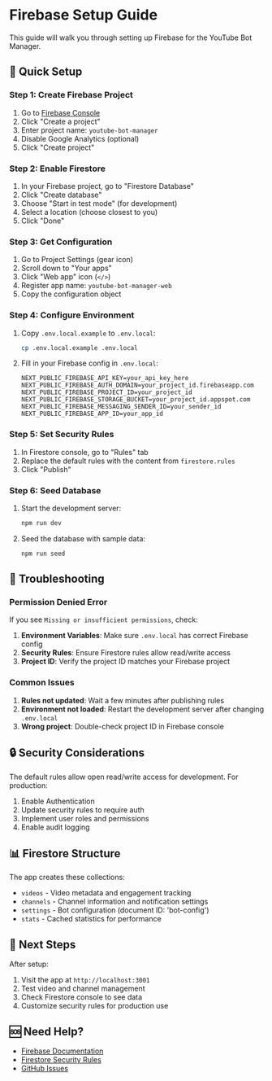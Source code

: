 # Firebase Setup Guide

This guide will walk you through setting up Firebase for the YouTube Bot Manager.

## 🚀 Quick Setup

### Step 1: Create Firebase Project

1. Go to [Firebase Console](https://console.firebase.google.com)
2. Click "Create a project"
3. Enter project name: `youtube-bot-manager`
4. Disable Google Analytics (optional)
5. Click "Create project"

### Step 2: Enable Firestore

1. In your Firebase project, go to "Firestore Database"
2. Click "Create database"
3. Choose "Start in test mode" (for development)
4. Select a location (choose closest to you)
5. Click "Done"

### Step 3: Get Configuration

1. Go to Project Settings (gear icon)
2. Scroll down to "Your apps"
3. Click "Web app" icon (`</>`)
4. Register app name: `youtube-bot-manager-web`
5. Copy the configuration object

### Step 4: Configure Environment

1. Copy `.env.local.example` to `.env.local`:
   ```bash
   cp .env.local.example .env.local
   ```

2. Fill in your Firebase config in `.env.local`:
   ```env
   NEXT_PUBLIC_FIREBASE_API_KEY=your_api_key_here
   NEXT_PUBLIC_FIREBASE_AUTH_DOMAIN=your_project_id.firebaseapp.com  
   NEXT_PUBLIC_FIREBASE_PROJECT_ID=your_project_id
   NEXT_PUBLIC_FIREBASE_STORAGE_BUCKET=your_project_id.appspot.com
   NEXT_PUBLIC_FIREBASE_MESSAGING_SENDER_ID=your_sender_id
   NEXT_PUBLIC_FIREBASE_APP_ID=your_app_id
   ```

### Step 5: Set Security Rules

1. In Firestore console, go to "Rules" tab
2. Replace the default rules with the content from `firestore.rules`
3. Click "Publish"

### Step 6: Seed Database

1. Start the development server:
   ```bash
   npm run dev
   ```

2. Seed the database with sample data:
   ```bash
   npm run seed
   ```

## 🔧 Troubleshooting

### Permission Denied Error

If you see `Missing or insufficient permissions`, check:

1. **Environment Variables**: Make sure `.env.local` has correct Firebase config
2. **Security Rules**: Ensure Firestore rules allow read/write access
3. **Project ID**: Verify the project ID matches your Firebase project

### Common Issues

1. **Rules not updated**: Wait a few minutes after publishing rules
2. **Environment not loaded**: Restart the development server after changing `.env.local`
3. **Wrong project**: Double-check project ID in Firebase console

## 🔒 Security Considerations

The default rules allow open read/write access for development. For production:

1. Enable Authentication
2. Update security rules to require auth
3. Implement user roles and permissions
4. Enable audit logging

## 📊 Firestore Structure

The app creates these collections:

- `videos` - Video metadata and engagement tracking
- `channels` - Channel information and notification settings  
- `settings` - Bot configuration (document ID: 'bot-config')
- `stats` - Cached statistics for performance

## 🎯 Next Steps

After setup:

1. Visit the app at `http://localhost:3001`
2. Test video and channel management
3. Check Firestore console to see data
4. Customize security rules for production use

## 🆘 Need Help?

- [Firebase Documentation](https://firebase.google.com/docs)
- [Firestore Security Rules](https://firebase.google.com/docs/firestore/security/get-started)
- [GitHub Issues](https://github.com/your-repo/issues)